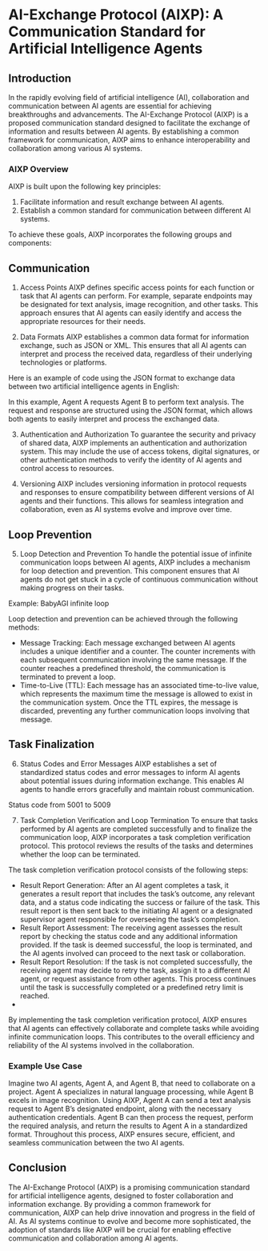 # AI-Exchange Protocol (AIXP): A Communication Standard for Artificial Intelligence Agents

## Introduction
In the rapidly evolving field of artificial intelligence (AI), collaboration and communication between AI agents are essential for achieving breakthroughs and advancements. The AI-Exchange Protocol (AIXP) is a proposed communication standard designed to facilitate the exchange of information and results between AI agents. By establishing a common framework for communication, AIXP aims to enhance interoperability and collaboration among various AI systems.

### AIXP Overview
AIXP is built upon the following key principles:

1. Facilitate information and result exchange between AI agents.
2. Establish a common standard for communication between different AI systems.

To achieve these goals, AIXP incorporates the following groups and components:


## Communication
1. Access Points
AIXP defines specific access points for each function or task that AI agents can perform. For example, separate endpoints may be designated for text analysis, image recognition, and other tasks. This approach ensures that AI agents can easily identify and access the appropriate resources for their needs.

2. Data Formats
AIXP establishes a common data format for information exchange, such as JSON or XML. This ensures that all AI agents can interpret and process the received data, regardless of their underlying technologies or platforms.

Here is an example of code using the JSON format to exchange data between two artificial intelligence agents in English:


In this example, Agent A requests Agent B to perform text analysis. The request and response are structured using the JSON format, which allows both agents to easily interpret and process the exchanged data.

3. Authentication and Authorization
To guarantee the security and privacy of shared data, AIXP implements an authentication and authorization system. This may include the use of access tokens, digital signatures, or other authentication methods to verify the identity of AI agents and control access to resources.

4. Versioning
AIXP includes versioning information in protocol requests and responses to ensure compatibility between different versions of AI agents and their functions. This allows for seamless integration and collaboration, even as AI systems evolve and improve over time.

## Loop Prevention
5. Loop Detection and Prevention
To handle the potential issue of infinite communication loops between AI agents, AIXP includes a mechanism for loop detection and prevention. This component ensures that AI agents do not get stuck in a cycle of continuous communication without making progress on their tasks.

Example: BabyAGI infinite loop

Loop detection and prevention can be achieved through the following methods:

- Message Tracking: Each message exchanged between AI agents includes a unique identifier and a counter. The counter increments with each subsequent communication involving the same message. If the counter reaches a predefined threshold, the communication is terminated to prevent a loop.
- Time-to-Live (TTL): Each message has an associated time-to-live value, which represents the maximum time the message is allowed to exist in the communication system. Once the TTL expires, the message is discarded, preventing any further communication loops involving that message.

## Task Finalization
6. Status Codes and Error Messages
AIXP establishes a set of standardized status codes and error messages to inform AI agents about potential issues during information exchange. This enables AI agents to handle errors gracefully and maintain robust communication.

Status code from 5001 to 5009

7. Task Completion Verification and Loop Termination
To ensure that tasks performed by AI agents are completed successfully and to finalize the communication loop, AIXP incorporates a task completion verification protocol. This protocol reviews the results of the tasks and determines whether the loop can be terminated.

The task completion verification protocol consists of the following steps:

- Result Report Generation: After an AI agent completes a task, it generates a result report that includes the task’s outcome, any relevant data, and a status code indicating the success or failure of the task. This result report is then sent back to the initiating AI agent or a designated supervisor agent responsible for overseeing the task’s completion.
- Result Report Assessment: The receiving agent assesses the result report by checking the status code and any additional information provided. If the task is deemed successful, the loop is terminated, and the AI agents involved can proceed to the next task or collaboration.
- Result Report Resolution: If the task is not completed successfully, the receiving agent may decide to retry the task, assign it to a different AI agent, or request assistance from other agents. This process continues until the task is successfully completed or a predefined retry limit is reached.
- 
By implementing the task completion verification protocol, AIXP ensures that AI agents can effectively collaborate and complete tasks while avoiding infinite communication loops. This contributes to the overall efficiency and reliability of the AI systems involved in the collaboration.

### Example Use Case
Imagine two AI agents, Agent A, and Agent B, that need to collaborate on a project. Agent A specializes in natural language processing, while Agent B excels in image recognition. Using AIXP, Agent A can send a text analysis request to Agent B’s designated endpoint, along with the necessary authentication credentials. Agent B can then process the request, perform the required analysis, and return the results to Agent A in a standardized format. Throughout this process, AIXP ensures secure, efficient, and seamless communication between the two AI agents.


## Conclusion
The AI-Exchange Protocol (AIXP) is a promising communication standard for artificial intelligence agents, designed to foster collaboration and information exchange. By providing a common framework for communication, AIXP can help drive innovation and progress in the field of AI. As AI systems continue to evolve and become more sophisticated, the adoption of standards like AIXP will be crucial for enabling effective communication and collaboration among AI agents.